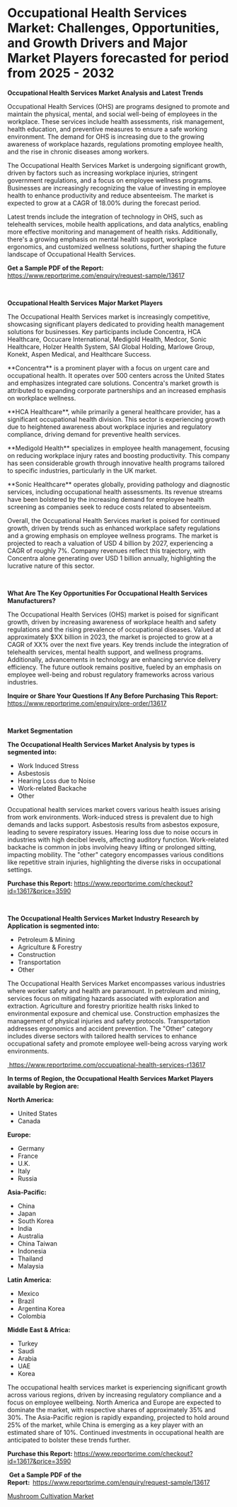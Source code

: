 <p><h1>Occupational Health Services Market: Challenges, Opportunities, and Growth Drivers and Major Market Players forecasted for period from 2025 - 2032</h1></p><p><strong>Occupational Health Services Market Analysis and Latest Trends</strong></p>
<p><p>Occupational Health Services (OHS) are programs designed to promote and maintain the physical, mental, and social well-being of employees in the workplace. These services include health assessments, risk management, health education, and preventive measures to ensure a safe working environment. The demand for OHS is increasing due to the growing awareness of workplace hazards, regulations promoting employee health, and the rise in chronic diseases among workers.</p><p>The Occupational Health Services Market is undergoing significant growth, driven by factors such as increasing workplace injuries, stringent government regulations, and a focus on employee wellness programs. Businesses are increasingly recognizing the value of investing in employee health to enhance productivity and reduce absenteeism. The market is expected to grow at a CAGR of 18.00% during the forecast period. </p><p>Latest trends include the integration of technology in OHS, such as telehealth services, mobile health applications, and data analytics, enabling more effective monitoring and management of health risks. Additionally, there's a growing emphasis on mental health support, workplace ergonomics, and customized wellness solutions, further shaping the future landscape of Occupational Health Services.</p></p>
<p><strong>Get a Sample PDF of the Report:&nbsp;</strong> <a href="https://www.reportprime.com/enquiry/request-sample/13617?utm_campaign=3521&utm_medium=2&utm_source=Github&utm_content=ia&utm_term=20032025&utm_id=occupational-health-services">https://www.reportprime.com/enquiry/request-sample/13617</a></p>
<p>&nbsp;</p>
<p><strong>Occupational Health Services Major Market Players</strong></p>
<p><p>The Occupational Health Services market is increasingly competitive, showcasing significant players dedicated to providing health management solutions for businesses. Key participants include Concentra, HCA Healthcare, Occucare International, Medigold Health, Medcor, Sonic Healthcare, Holzer Health System, SAI Global Holding, Marlowe Group, Konekt, Aspen Medical, and Healthcare Success.</p><p>**Concentra** is a prominent player with a focus on urgent care and occupational health. It operates over 500 centers across the United States and emphasizes integrated care solutions. Concentra's market growth is attributed to expanding corporate partnerships and an increased emphasis on workplace wellness.</p><p>**HCA Healthcare**, while primarily a general healthcare provider, has a significant occupational health division. This sector is experiencing growth due to heightened awareness about workplace injuries and regulatory compliance, driving demand for preventive health services.</p><p>**Medigold Health** specializes in employee health management, focusing on reducing workplace injury rates and boosting productivity. This company has seen considerable growth through innovative health programs tailored to specific industries, particularly in the UK market.</p><p>**Sonic Healthcare** operates globally, providing pathology and diagnostic services, including occupational health assessments. Its revenue streams have been bolstered by the increasing demand for employee health screening as companies seek to reduce costs related to absenteeism.</p><p>Overall, the Occupational Health Services market is poised for continued growth, driven by trends such as enhanced workplace safety regulations and a growing emphasis on employee wellness programs. The market is projected to reach a valuation of USD 4 billion by 2027, experiencing a CAGR of roughly 7%. Company revenues reflect this trajectory, with Concentra alone generating over USD 1 billion annually, highlighting the lucrative nature of this sector.</p></p>
<p>&nbsp;</p>
<p><strong>What Are The Key Opportunities For Occupational Health Services Manufacturers?</strong></p>
<p><p>The Occupational Health Services (OHS) market is poised for significant growth, driven by increasing awareness of workplace health and safety regulations and the rising prevalence of occupational diseases. Valued at approximately $XX billion in 2023, the market is projected to grow at a CAGR of XX% over the next five years. Key trends include the integration of telehealth services, mental health support, and wellness programs. Additionally, advancements in technology are enhancing service delivery efficiency. The future outlook remains positive, fueled by an emphasis on employee well-being and robust regulatory frameworks across various industries.</p></p>
<p><strong>Inquire or Share Your Questions If Any Before Purchasing This Report:</strong> <a href="https://www.reportprime.com/enquiry/pre-order/13617?utm_campaign=3521&utm_medium=2&utm_source=Github&utm_content=ia&utm_term=20032025&utm_id=occupational-health-services">https://www.reportprime.com/enquiry/pre-order/13617</a></p>
<p>&nbsp;</p>
<p><strong>Market Segmentation</strong></p>
<p><strong>The Occupational Health Services Market Analysis by types is segmented into:</strong></p>
<p><ul><li>Work Induced Stress</li><li>Asbestosis</li><li>Hearing Loss due to Noise</li><li>Work-related Backache</li><li>Other</li></ul></p>
<p><p>Occupational health services market covers various health issues arising from work environments. Work-induced stress is prevalent due to high demands and lacks support. Asbestosis results from asbestos exposure, leading to severe respiratory issues. Hearing loss due to noise occurs in industries with high decibel levels, affecting auditory function. Work-related backache is common in jobs involving heavy lifting or prolonged sitting, impacting mobility. The "other" category encompasses various conditions like repetitive strain injuries, highlighting the diverse risks in occupational settings.</p></p>
<p><strong>Purchase this Report:&nbsp;</strong><a href="https://www.reportprime.com/checkout?id=13617&price=3590&utm_campaign=3521&utm_medium=2&utm_source=Github&utm_content=ia&utm_term=20032025&utm_id=occupational-health-services">https://www.reportprime.com/checkout?id=13617&price=3590</a></p>
<p>&nbsp;</p>
<p><strong>The Occupational Health Services Market Industry Research by Application is segmented into:</strong></p>
<p><ul><li>Petroleum & Mining</li><li>Agriculture & Forestry</li><li>Construction</li><li>Transportation</li><li>Other</li></ul></p>
<p><p>The Occupational Health Services Market encompasses various industries where worker safety and health are paramount. In petroleum and mining, services focus on mitigating hazards associated with exploration and extraction. Agriculture and forestry prioritize health risks linked to environmental exposure and chemical use. Construction emphasizes the management of physical injuries and safety protocols. Transportation addresses ergonomics and accident prevention. The "Other" category includes diverse sectors with tailored health services to enhance occupational safety and promote employee well-being across varying work environments.</p></p>
<p><a href="https://www.reportprime.com/occupational-health-services-r13617?utm_campaign=3521&utm_medium=2&utm_source=Github&utm_content=ia&utm_term=20032025&utm_id=occupational-health-services">&nbsp;https://www.reportprime.com/occupational-health-services-r13617</a></p>
<p><strong>In terms of Region, the Occupational Health Services Market Players available by Region are:</strong></p>
<p>
    <p> <strong> North America: </strong>
        <ul>
            <li>United States</li>
            <li>Canada</li>
        </ul>
        </p> 
    <p> <strong> Europe: </strong>
        <ul>
            <li>Germany</li>
            <li>France</li>
            <li>U.K.</li>
            <li>Italy</li>
            <li>Russia</li>
        </ul>
        </p> 
    <p> <strong> Asia-Pacific: </strong>
        <ul>
            <li>China</li>
            <li>Japan</li>
            <li>South Korea</li>
            <li>India</li>
            <li>Australia</li>
            <li>China Taiwan</li>
            <li>Indonesia</li>
            <li>Thailand</li>
            <li>Malaysia</li>
        </ul>
        </p> 
    <p> <strong> Latin America: </strong>
        <ul>
            <li>Mexico</li>
            <li>Brazil</li>
            <li>Argentina Korea</li>
            <li>Colombia</li>
        </ul>
        </p> 
    <p> <strong> Middle East & Africa: </strong>
        <ul>
            <li>Turkey</li>
            <li>Saudi</li>
            <li>Arabia</li>
            <li>UAE</li>
            <li>Korea</li>
        </ul>
    </p>
    </p>
<p><p>The occupational health services market is experiencing significant growth across various regions, driven by increasing regulatory compliance and a focus on employee wellbeing. North America and Europe are expected to dominate the market, with respective shares of approximately 35% and 30%. The Asia-Pacific region is rapidly expanding, projected to hold around 25% of the market, while China is emerging as a key player with an estimated share of 10%. Continued investments in occupational health are anticipated to bolster these trends further.</p></p>
<p><strong>Purchase this Report: </strong><a href="https://www.reportprime.com/checkout?id=13617&price=3590&utm_campaign=3521&utm_medium=2&utm_source=Github&utm_content=ia&utm_term=20032025&utm_id=occupational-health-services">https://www.reportprime.com/checkout?id=13617&price=3590</a></p>
<p>&nbsp;<strong>Get a Sample PDF of the Report:&nbsp;&nbsp;</strong><a href="https://www.reportprime.com/enquiry/request-sample/13617?utm_campaign=3521&utm_medium=2&utm_source=Github&utm_content=ia&utm_term=20032025&utm_id=occupational-health-services">https://www.reportprime.com/enquiry/request-sample/13617</a></p>
<p><strong></strong></p>
<p><p><a href="https://github.com/popoialraih3/Market-Research-Report-List-1/blob/main/mushroom-cultivation-market.md?utm_campaign=3521&utm_medium=2&utm_source=Github&utm_content=ia&utm_term=20032025&utm_id=occupational-health-services">Mushroom Cultivation Market</a></p></p>